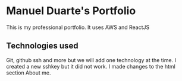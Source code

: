 # Manuel Duarte's Portfolio
This is my professional portfolio. It uses AWS and ReactJS

## Technologies used

Git, github ssh and more but we will add one technology at the time.
I created a new sshkey but it did not work.
I made changes to the html section About me.
